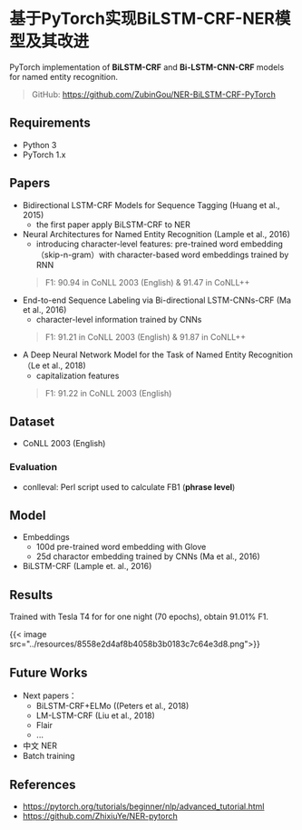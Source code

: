 # 基于PyTorch实现BiLSTM-CRF-NER模型及其改进


PyTorch implementation of **BiLSTM-CRF** and **Bi-LSTM-CNN-CRF** models for named entity recognition.

> GitHub: https://github.com/ZubinGou/NER-BiLSTM-CRF-PyTorch

## Requirements
- Python 3
- PyTorch 1.x

## Papers
- Bidirectional LSTM-CRF Models for Sequence Tagging (Huang et al., 2015)
  - the first paper apply BiLSTM-CRF to NER
- Neural Architectures for Named Entity Recognition (Lample et al., 2016)
  - introducing character-level features: pre-trained word embedding（skip-n-gram）with character-based word embeddings trained by RNN
  > F1: 90.94 in CoNLL 2003 (English) & 91.47 in CoNLL++
- End-to-end Sequence Labeling via Bi-directional LSTM-CNNs-CRF (Ma et al., 2016)
  - character-level information trained by CNNs
  > F1: 91.21 in CoNLL 2003 (English) & 91.87 in CoNLL++
- A Deep Neural Network Model for the Task of Named Entity Recognition （Le et al., 2018)
  - capitalization features
  > F1: 91.22 in CoNLL 2003 (English)

## Dataset
- CoNLL 2003 (English)

### Evaluation
- conlleval: Perl script used to calculate FB1 (**phrase level**)

## Model
- Embeddings
  - 100d pre-trained word embedding with Glove
  - 25d charactor embedding trained by CNNs (Ma et al., 2016)
- BiLSTM-CRF (Lample et. al., 2016)

## Results
Trained with Tesla T4 for for one night (70 epochs), obtain 91.01% F1.

<!-- ![result.png](../resources/8558e2d4af8b4058b3b0183c7c64e3d8.png) -->

{{< image src="../resources/8558e2d4af8b4058b3b0183c7c64e3d8.png">}}

## Future Works
- Next papers：
  - BiLSTM-CRF+ELMo ((Peters et al., 2018)
  - LM-LSTM-CRF (Liu et al., 2018)
  - Flair
  - ...
- 中文 NER
- Batch training

## References
- https://pytorch.org/tutorials/beginner/nlp/advanced_tutorial.html
- https://github.com/ZhixiuYe/NER-pytorch
